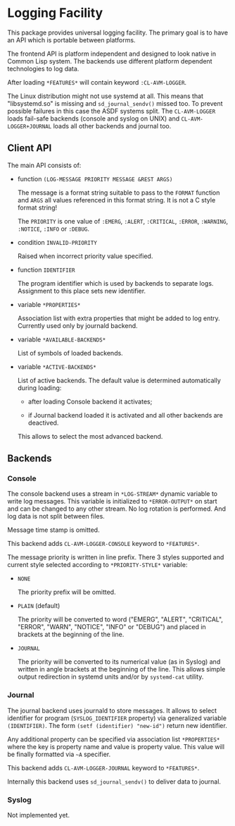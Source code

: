 Logging Facility
================

This package provides universal logging facility. The primary goal is
to have an API which is portable between platforms. 

The frontend API is platform independent and designed to look native
in Common Lisp system. The backends use different platform dependent
technologies to log data.

After loading `*FEATURES*` will contain keyword `:CL-AVM-LOGGER`.

The Linux distribution might not use systemd at all. This means that
"libsystemd.so" is missing and `sd_journal_sendv()` missed too. To
prevent possible failures in this case the ASDF systems split. The
`CL-AVM-LOGGER` loads fail-safe backends (console and syslog on UNIX)
and `CL-AVM-LOGGER+JOURNAL` loads all other backends and journal too.

Client API
----------

The main API consists of:

* function `(LOG-MESSAGE PRIORITY MESSAGE &REST ARGS)` 

  The message is a format string suitable to pass to the `FORMAT`
  function and `ARGS` all values referenced in this format string. It
  is not a C style format string!
  
  The `PRIORITY` is one value of `:EMERG`, `:ALERT`, `:CRITICAL`,
    `:ERROR`, `:WARNING`, `:NOTICE`, `:INFO` or `:DEBUG`.
    
* condition `INVALID-PRIORITY`

  Raised when incorrect priority value specified.

* function `IDENTIFIER`

  The program identifier which is used by backends to separate
  logs. Assignment to this place sets new identifier.

* variable `*PROPERTIES*`

  Association list with extra properties that might be added to log
  entry. Currently used only by journald backend.

* variable `*AVAILABLE-BACKENDS*`

  List of symbols of loaded backends.
  
* variable `*ACTIVE-BACKENDS*`

  List of active backends. The default value is determined
  automatically during loading:
  
  * after loading Console backend it activates;
  
  * if Journal backend loaded it is activated and all other backends
    are deactived.
    
  This allows to select the most advanced backend.

Backends
--------

### Console

The console backend uses a stream in `*LOG-STREAM*` dynamic variable
to write log messages. This variable is initialized to
`*ERROR-OUTPUT*` on start and can be changed to any other stream. No
log rotation is performed. And log data is not split between files.

Message time stamp is omitted.

This backend adds `CL-AVM-LOGGER-CONSOLE` keyword to `*FEATURES*`.

The message priority is written in line prefix. There 3 styles
supported and current style selected according to `*PRIORITY-STYLE*`
variable:

* `NONE`

  The priority prefix will be omitted.

* `PLAIN` (default)

  The priority will be converted to word ("EMERG", "ALERT",
  "CRITICAL", "ERROR", "WARN", "NOTICE", "INFO" or "DEBUG") and placed
  in brackets at the beginning of the line.

* `JOURNAL`

  The priority will be converted to its numerical value (as in Syslog)
  and written in angle brackets at the beginning of the line. This
  allows simple output redirection in systemd units and/or by
  `systemd-cat` utility.

### Journal

The journal backend uses journald to store messages. It allows to
select identifier for program (`SYSLOG_IDENTIFIER` property) via
generalized variable `(IDENTIFIER)`. The form
`(setf (identifier) "new-id")` return new identifier.

Any additional property can be specified via association list
`*PROPERTIES*` where the key is property name and value is property
value. This value will be finally formatted via `~A` specifier.

This backend adds `CL-AVM-LOGGER-JOURNAL` keyword to `*FEATURES*`.

Internally this backend uses `sd_journal_sendv()` to deliver data to
journal.

### Syslog

Not implemented yet.
